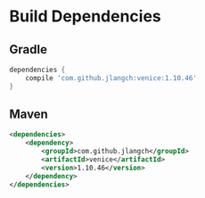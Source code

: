 # Build Dependencies


## Gradle

```groovy
dependencies {
    compile 'com.github.jlangch:venice:1.10.46'
}
```

## Maven

```xml
<dependencies>
    <dependency>
        <groupId>com.github.jlangch</groupId>
        <artifactId>venice</artifactId>
        <version>1.10.46</version>
    </dependency>
</dependencies>
```
